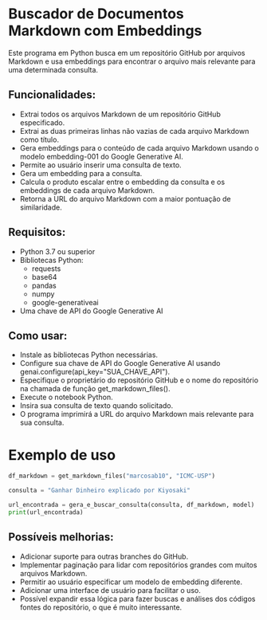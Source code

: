 # Buscador de Documentos Markdown com Embeddings

Este programa em Python busca em um repositório GitHub por arquivos Markdown e usa embeddings para encontrar o arquivo mais relevante para uma determinada consulta.

## Funcionalidades:

- Extrai todos os arquivos Markdown de um repositório GitHub especificado.
- Extrai as duas primeiras linhas não vazias de cada arquivo Markdown como título.
- Gera embeddings para o conteúdo de cada arquivo Markdown usando o modelo embedding-001 do Google Generative AI.
- Permite ao usuário inserir uma consulta de texto.
- Gera um embedding para a consulta.
- Calcula o produto escalar entre o embedding da consulta e os embeddings de cada arquivo Markdown.
- Retorna a URL do arquivo Markdown com a maior pontuação de similaridade.

## Requisitos:

- Python 3.7 ou superior
- Bibliotecas Python:
  - requests
  - base64
  - pandas
  - numpy
  - google-generativeai
- Uma chave de API do Google Generative AI

## Como usar:

- Instale as bibliotecas Python necessárias.
- Configure sua chave de API do Google Generative AI usando genai.configure(api_key="SUA_CHAVE_API").
- Especifique o proprietário do repositório GitHub e o nome do repositório na chamada de função get_markdown_files().
- Execute o notebook Python.
- Insira sua consulta de texto quando solicitado.
- O programa imprimirá a URL do arquivo Markdown mais relevante para sua consulta.

# Exemplo de uso

```python
df_markdown = get_markdown_files("marcosab10", "ICMC-USP")

consulta = "Ganhar Dinheiro explicado por Kiyosaki"

url_encontrada = gera_e_buscar_consulta(consulta, df_markdown, model)
print(url_encontrada)

```

## Possíveis melhorias:

- Adicionar suporte para outras branches do GitHub.
- Implementar paginação para lidar com repositórios grandes com muitos arquivos Markdown.
- Permitir ao usuário especificar um modelo de embedding diferente.
- Adicionar uma interface de usuário para facilitar o uso.
- Possível expandir essa lógica para fazer buscas e análises dos códigos fontes do repositório,
  o que é muito interessante.

